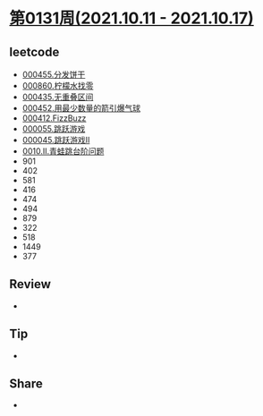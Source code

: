 # [第0131周(2021.10.11 - 2021.10.17)](https://github.com/vjudge/ARTS/blob/master/2021/第0131周.md)

## leetcode
* [000455.分发饼干](https://github.com/vjudge/leetcode/tree/master/000401-000600/000455.分发饼干)
* [000860.柠檬水找零](https://github.com/vjudge/leetcode/tree/master/000801-001000/000860.柠檬水找零)
* [000435.无重叠区间](https://github.com/vjudge/leetcode/tree/master/000401-000600/000435.无重叠区间)
* [000452.用最少数量的箭引爆气球](https://github.com/vjudge/leetcode/tree/master/000401-000600/000452.用最少数量的箭引爆气球)
* [000412.FizzBuzz](https://github.com/vjudge/leetcode/tree/master/000401-000600/000412.FizzBuzz)
* [000055.跳跃游戏](https://github.com/vjudge/leetcode/tree/master/000001-000200/000055.跳跃游戏)
* [000045.跳跃游戏II](https://github.com/vjudge/leetcode/tree/master/000001-000200/000045.跳跃游戏II)
* [0010.II.青蛙跳台阶问题](https://github.com/vjudge/leetcode/tree/master/剑指Offer/0010.II.青蛙跳台阶问题)
* 901
* 402
* 581
* 416
* 474
* 494
* 879
* 322
* 518
* 1449
* 377


## Review
*


## Tip
*


## Share
*
